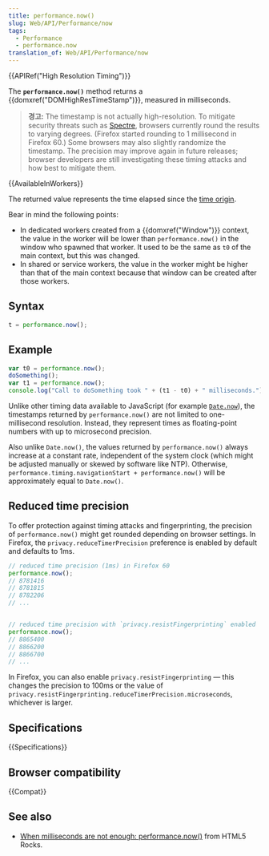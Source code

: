 ```yaml
---
title: performance.now()
slug: Web/API/Performance/now
tags:
  - Performance
  - performance.now
translation_of: Web/API/Performance/now
---
```

{{APIRef("High Resolution Timing")}}

The **`performance.now()`** method returns a {{domxref("DOMHighResTimeStamp")}}, measured in milliseconds.

> **경고:** The timestamp is not actually high-resolution. To mitigate security threats such as [Spectre](https://spectreattack.com/), browsers currently round the results to varying degrees. (Firefox started rounding to 1 millisecond in Firefox 60.) Some browsers may also slightly randomize the timestamp. The precision may improve again in future releases; browser developers are still investigating these timing attacks and how best to mitigate them.

{{AvailableInWorkers}}

The returned value represents the time elapsed since the [time origin](/ko/docs/Web/API/DOMHighResTimeStamp#The_time_origin).

Bear in mind the following points:

- In dedicated workers created from a {{domxref("Window")}} context, the value in the worker will be lower than `performance.now()` in the window who spawned that worker. It used to be the same as `t0` of the main context, but this was changed.
- In shared or service workers, the value in the worker might be higher than that of the main context because that window can be created after those workers.

## Syntax

```js
t = performance.now();
```

## Example

```js
var t0 = performance.now();
doSomething();
var t1 = performance.now();
console.log("Call to doSomething took " + (t1 - t0) + " milliseconds.");
```

Unlike other timing data available to JavaScript (for example [`Date.now`](/ko/docs/JavaScript/Reference/Global_Objects/Date/now)), the timestamps returned by `performance.now()` are not limited to one-millisecond resolution. Instead, they represent times as floating-point numbers with up to microsecond precision.

Also unlike `Date.now()`, the values returned by `performance.now()` always increase at a constant rate, independent of the system clock (which might be adjusted manually or skewed by software like NTP). Otherwise, `performance.timing.navigationStart + performance.now()` will be approximately equal to `Date.now()`.

## Reduced time precision

To offer protection against timing attacks and fingerprinting, the precision of `performance.now()` might get rounded depending on browser settings.
In Firefox, the `privacy.reduceTimerPrecision` preference is enabled by default and defaults to 1ms.

```js
// reduced time precision (1ms) in Firefox 60
performance.now();
// 8781416
// 8781815
// 8782206
// ...


// reduced time precision with `privacy.resistFingerprinting` enabled
performance.now();
// 8865400
// 8866200
// 8866700
// ...
```

In Firefox, you can also enable `privacy.resistFingerprinting` — this changes the precision to 100ms or the value of `privacy.resistFingerprinting.reduceTimerPrecision.microseconds`, whichever is larger.

## Specifications

{{Specifications}}

## Browser compatibility

{{Compat}}

## See also

- [When milliseconds are not enough: performance.now()](http://updates.html5rocks.com/2012/08/When-milliseconds-are-not-enough-performance-now) from HTML5 Rocks.
